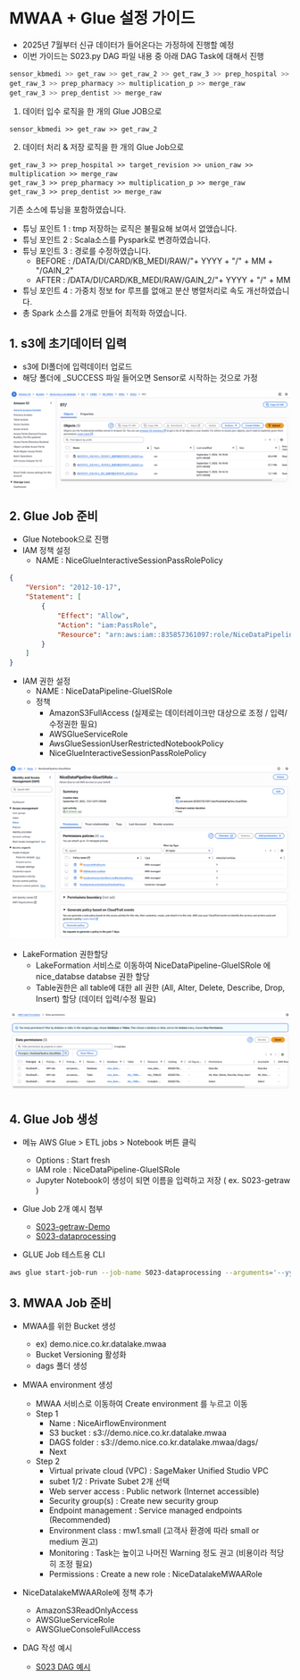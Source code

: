 # MWAA + Glue 설정 가이드

- 2025년 7월부터 신규 데이터가 들어온다는 가정하에 진행할 예정
- 이번 가이드는 S023.py DAG 파일 내용 중 아래 DAG Task에 대해서 진행

```python
sensor_kbmedi >> get_raw >> get_raw_2 >> get_raw_3 >> prep_hospital >> target_revision >> union_raw >> multiplication >> merge_raw
get_raw_3 >> prep_pharmacy >> multiplication_p >> merge_raw
get_raw_3 >> prep_dentist >> merge_raw
```

1. 데이터 입수 로직을 한 개의 Glue JOB으로
```
sensor_kbmedi >> get_raw >> get_raw_2
```

2. 데이터 처리 & 저장 로직을 한 개의 Glue Job으로
```
get_raw_3 >> prep_hospital >> target_revision >> union_raw >> multiplication >> merge_raw
get_raw_3 >> prep_pharmacy >> multiplication_p >> merge_raw
get_raw_3 >> prep_dentist >> merge_raw
```

기존 소스에 튜닝을 포함하였습니다.
- 튜닝 포인트 1 : tmp 저장하는 로직은 불필요해 보여서 없앴습니다.
- 튜닝 포인트 2 : Scala소스를 Pyspark로 변경하였습니다.
- 튜닝 포인트 3 : 경로를 수정하였습니다.
    - BEFORE : /DATA/DI/CARD/KB_MEDI/RAW/"+ YYYY + "/" + MM + "/GAIN_2"
    - AFTER : /DATA/DI/CARD/KB_MEDI/RAW/GAIN_2/"+ YYYY + "/" + MM
- 튜닝 포인트 4 : 가중치 정보 for 루프를 없애고 분산 병렬처리로 속도 개선하였습니다.
- 총 Spark 소스를 2개로 만들어 최적화 하였습니다.

## 1. s3에 초기데이터 입력

- s3에 DI폴더에 입력데이터 업로드
- 해당 폴더에 _SUCCESS 파일 들어오면 Sensor로 시작하는 것으로 가정

![스크린샷](./image/mwaa-glue-01.png)

## 2. Glue Job 준비

- Glue Notebook으로 진행
- IAM 정책 설정
    - NAME : NiceGlueInteractiveSessionPassRolePolicy
```json
{
    "Version": "2012-10-17",
    "Statement": [
        {
            "Effect": "Allow",
            "Action": "iam:PassRole",
            "Resource": "arn:aws:iam::835857361097:role/NiceDataPipeline-GlueISRole"
        }
    ]
}
```

- IAM 권한 설정
    - NAME : NiceDataPipeline-GlueISRole
    - 정책
        - AmazonS3FullAccess (실제로는 데이터레이크만 대상으로 조정 / 입력/수정권한 필요)
        - AWSGlueServiceRole
        - AwsGlueSessionUserRestrictedNotebookPolicy
        - NiceGlueInteractiveSessionPassRolePolicy

![스크린샷](./image/mwaa-glue-02.png)

- LakeFormation 권한할당
    - LakeFormation 서비스로 이동하여 NiceDataPipeline-GlueISRole 에 nice_databse databse 권한 할당
    - Table권한은 all table에 대한 all 권한 (All, Alter, Delete, Describe, Drop, Insert) 할당 (데이터 입력/수정 필요)

![스크린샷](./image/mwaa-glue-03.png)


## 4. Glue Job 생성
- 메뉴 AWS Glue > ETL jobs > Notebook 버튼 클릭
    - Options : Start fresh
    - IAM role : NiceDataPipeline-GlueISRole
    - Jupyter Notebook이 생성이 되면 이름을 입력하고 저장 ( ex. S023-getraw )

- Glue Job 2개 예시 첨부
    - [S023-getraw-Demo](./demo_file/S023-getraw.ipynb)
    - [S023-dataprocessing](./demo_file/S023-dataprocessing.ipynb)

- GLUE Job 테스트용 CLI
```bash
aws glue start-job-run --job-name S023-dataprocessing --arguments='--yyyymm=202507'
```

## 3. MWAA Job 준비
- MWAA를 위한 Bucket 생성
    - ex) demo.nice.co.kr.datalake.mwaa
    - Bucket Versioning 활성화
    - dags 폴더 생성

- MWAA environment 생성
    - MWAA 서비스로 이동하여 Create environment 를 누르고 이동
    - Step 1
        - Name : NiceAirflowEnvironment
        - S3 bucket : s3://demo.nice.co.kr.datalake.mwaa
        - DAGS folder : s3://demo.nice.co.kr.datalake.mwaa/dags/
        - Next
    - Step 2
        - Virtual private cloud (VPC) : SageMaker Unified Studio VPC
        - subet 1/2 : Private Subet 2개 선택
        - Web server access : Public network (Internet accessible)
        - Security group(s) : Create new security group
        - Endpoint management : Service managed endpoints (Recommended)
        - Environment class : mw1.small (고객사 환경에 따라 small or medium 권고)
        - Monitoring : Task는 높이고 나머진 Warning 정도 권고 (비용이라 적당히 조정 필요)
        - Permissions : Create a new role : NiceDatalakeMWAARole

- NiceDatalakeMWAARole에 정책 추가
    - AmazonS3ReadOnlyAccess
    - AWSGlueServiceRole
    - AWSGlueConsoleFullAccess

- DAG 작성 예시
    - [S023 DAG 예시](./demo_file/S023_AWS.py)



